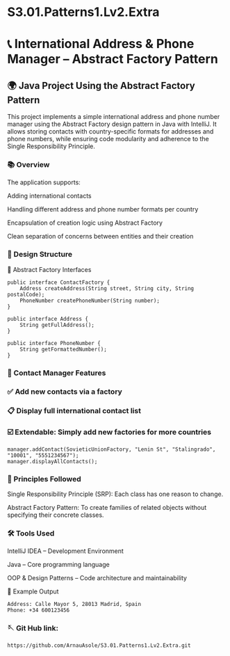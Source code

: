 ﻿# S3.01.Patterns1.Lv2.Extra
 # 📞 International Address & Phone Manager – Abstract Factory Pattern

## 🌍 Java Project Using the Abstract Factory Pattern
This project implements a simple international address and phone number manager using the Abstract Factory design pattern in Java with IntelliJ. It allows storing contacts with country-specific formats for addresses and phone numbers, while ensuring code modularity and adherence to the Single Responsibility Principle.

### 📚 Overview
The application supports:

Adding international contacts

Handling different address and phone number formats per country

Encapsulation of creation logic using Abstract Factory

Clean separation of concerns between entities and their creation

### 🧱 Design Structure

🧩 Abstract Factory Interfaces

```
public interface ContactFactory {
    Address createAddress(String street, String city, String postalCode);
    PhoneNumber createPhoneNumber(String number);
}

public interface Address {
    String getFullAddress();
}

public interface PhoneNumber {
    String getFormattedNumber();
}
```

### 📒 Contact Manager Features
### ✅ Add new contacts via a factory

### 📋 Display full international contact list

### ☑️ Extendable: Simply add new factories for more countries

```
manager.addContact(SovieticUnionFactory, "Lenin St", "Stalingrado", "10001", "5551234567");
manager.displayAllContacts();
```

### 🧪 Principles Followed

Single Responsibility Principle (SRP): Each class has one reason to change.

Abstract Factory Pattern: To create families of related objects without specifying their concrete classes.

### 🛠️ Tools Used

IntelliJ IDEA – Development Environment

Java – Core programming language

OOP & Design Patterns – Code architecture and maintainability

🚀 Example Output

```
Address: Calle Mayor 5, 28013 Madrid, Spain
Phone: +34 600123456

```

### 🪡 Git Hub link:
```
https://github.com/ArnauAsole/S3.01.Patterns1.Lv2.Extra.git
```
